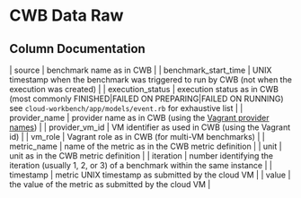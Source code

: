 # CWB Data Raw

## Column Documentation

| source | benchmark name as in CWB |
| benchmark_start_time | UNIX timestamp when the benchmark was triggered to run by CWB (not when the execution was created) |
| execution_status | execution status as in CWB (most commonly FINISHED|FAILED ON PREPARING|FAILED ON RUNNING) see `cloud-workbench/app/models/event.rb` for exhaustive list |
| provider_name | provider name as in CWB (using the [Vagrant provider names](https://github.com/mitchellh/vagrant/wiki/Available-Vagrant-Plugins)) |
| provider_vm_id | VM identifier as used in CWB (using the Vagrant id) |
| vm_role | Vagrant role as in CWB (for multi-VM benchmarks) |
| metric_name | name of the metric as in the CWB metric definition |
| unit | unit as in the CWB metric definition |
| iteration | number identifying the iteration (usually 1, 2, or 3) of a benchmark within the same instance |
| timestamp | metric UNIX timestamp as submitted by the cloud VM |
| value | the value of the metric as submitted by the cloud VM |
